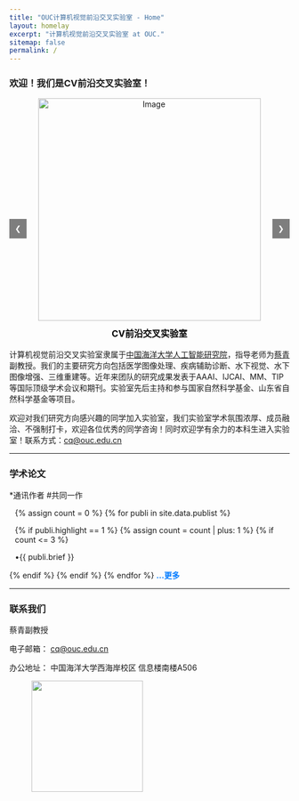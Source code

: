 ```yaml
---
title: "OUC计算机视觉前沿交叉实验室 - Home"
layout: homelay
excerpt: "计算机视觉前沿交叉实验室 at OUC."
sitemap: false
permalink: /
---
```


### 欢迎！我们是CV前沿交叉实验室！



 <div style="position: relative; text-align: center; margin: auto;">
<div style="text-align: center; margin: auto;">
  <img id="imageDisplay" src="{{ site.url }}{{ site.baseurl }}/images/homepageimg/image1.jpg" alt="Image" style=" height: 400px; object-fit: cover;">
   <!-- 图片标题 -->
  <h3 id="imageTitle" style="margin-top: 10px; font-size: 16px; font-weight: bold; color: black;">
    CV前沿交叉实验室
  </h3>
  
  <!-- 左右箭头按钮 -->
  <button onclick="changeImage(-1)" style="position: absolute; top: 50%; left: 0; background-color: rgba(0,0,0,0.5); color: white; border: none; padding: 10px;">
    &#10094;
  </button>
  <button onclick="changeImage(1)" style="position: absolute; top: 50%; right: 0;  background-color: rgba(0,0,0,0.5); color: white; border: none; padding: 10px;">
    &#10095;
  </button>
</div>
</div>
<script>
  let currentImage = 1;
  const totalImages = 6; // 假设总共有3张图片

  const titles = [
    "CV前沿交叉实验室",
    "学校图书馆前合影",
    "实验室聚餐合影",
    "8.20聚餐合影",
    "谭润清18大寿合影"，
    "中国海大100周年校庆合影"
  ];

  function changeImage(direction) {
    currentImage += direction;
    if (currentImage > totalImages) currentImage = 1;
    if (currentImage < 1) currentImage = totalImages;
    document.getElementById('imageDisplay').src = `{{ site.url }}{{ site.baseurl }}/images/homepageimg/image${currentImage}.jpg`;
    document.getElementById('imageTitle').innerText = titles[currentImage - 1];
  }
</script>

<!-- ![]({{ site.url }}{{ site.baseurl }}/images/lab_logo.jpg){: style="width: 230px; float: left;margin-right: 20px; border: 10px"} -->


计算机视觉前沿交叉实验室隶属于<a href="https://www.ai-ouc.cn/" class="off" target="_blank">中国海洋大学人工智能研究院</a>，指导老师为<a href="https://tocaiqing.github.io" class="off" target="_blank">蔡青</a>副教授。我们的主要研究方向包括医学图像处理、疾病辅助诊断、水下视觉、水下图像增强、三维重建等。近年来团队的研究成果发表于AAAI、IJCAI、MM、TIP等国际顶级学术会议和期刊。实验室先后主持和参与国家自然科学基金、山东省自然科学基金等项目。

欢迎对我们研究方向感兴趣的同学加入实验室，我们实验室学术氛围浓厚、成员融洽、不强制打卡，欢迎各位优秀的同学咨询！同时欢迎学有余力的本科生进入实验室！联系方式：cq@ouc.edu.cn 







---
### 学术论文
*通讯作者 #共同一作

<div style="margin-left:10px">

{% assign count = 0 %}
{% for publi in site.data.publist %}


{% if publi.highlight == 1 %}
{% assign count = count | plus: 1 %}
    {% if count <= 3 %}

<div class="row">
<div class="col-sm-12 clearfix">
 <div class="row">
  <p><a class="pub1" style="font-size: 14px; text-decoration: none;">&#8226;{{ publi.brief }}</a></p>
  
 </div>
</div>
</div>



</div>

{% endif %}
{% endif %}
{% endfor %}
<a href="{{ site.url }}{{ site.baseurl }}/publications" style="text-decoration: none; color: #007bff; font-weight: bold;">...更多</a>

---

<!-- 
### 成员
---

#### 导师
{% assign number_printed = 0 %}
{% for member in site.data.team_members %}

{% assign even_odd = number_printed | modulo: 2 %}
{% if member.group == 0 %}

{% if even_odd == 0 %}
<div class="row">
{% endif %}

<div class="col-sm-6 clearfix">
  <img src="{{ site.url }}{{ site.baseurl }}/images/teampic/{{ member.photo }}" class="img-responsive" width="25%" style="float: left" />
  <h4><a href="https://tocaiqing.github.io" class="off" target="_blank">{{ member.name }}</a></h4>
  <i>{{ member.info }}</i>
</div>

{% assign number_printed = number_printed | plus: 1 %}

{% if even_odd == 1 %}
</div>
{% endif %}

{% endif %}
{% endfor %}

{% assign even_odd = number_printed | modulo: 2 %}
{% if even_odd == 1 %}
</div>
{% endif %}

---

#### 24级研究生
{% assign number_printed = 0 %}
{% for member in site.data.team_members %}

{% assign even_odd = number_printed | modulo: 2 %}
{% if member.group == 2 %}

{% if even_odd == 0 %}
<div class="row">
{% endif %}

<div class="col-sm-6 clearfix">
  <img src="{{ site.url }}{{ site.baseurl }}/images/teampic/{{ member.photo }}" class="img-responsive" width="25%" style="float: left" />
  <h4>{{ member.name }}</h4>
  <i>{{ member.info }}</i>
</div>

{% assign number_printed = number_printed | plus: 1 %}

{% if even_odd == 1 %}
</div>
{% endif %}

{% endif %}
{% endfor %}

{% assign even_odd = number_printed | modulo: 2 %}
{% if even_odd == 1 %}
</div>
{% endif %}


#### 23级研究生
{% assign number_printed = 0 %}
{% for member in site.data.team_members %}

{% assign even_odd = number_printed | modulo: 2 %}
{% if member.group == 1 %}

{% if even_odd == 0 %}
<div class="row">
{% endif %}

<div class="col-sm-6 clearfix">
  <img src="{{ site.url }}{{ site.baseurl }}/images/teampic/{{ member.photo }}" class="img-responsive" width="25%" style="float: left" />
  <h4><a href="{{ member.url }}" class="off">{{ member.name }}</a></h4>
  <i>{{ member.info }}</i>
</div>

{% assign number_printed = number_printed | plus: 1 %}

{% if even_odd == 1 %}
</div>
{% endif %}

{% endif %}
{% endfor %}

{% assign even_odd = number_printed | modulo: 2 %}
{% if even_odd == 1 %}
</div>
{% endif %}
-->
<!-- 
### 合作
We work with closely with numerous collaborators, including the [State Lab](https://www.mstatelab.com/) and [Bender Lab](https://benderlab.ucsf.edu/lab-members) at UCSF, the [Devlin Lab](https://www.psychiatry.pitt.edu/about-us/our-people/faculty/bernie-j-devlin-phd) at UPMC, the [Roeder Lab](http://www.stat.cmu.edu/~roeder/) at Carnegie Mellon, the [Sestan Lab](http://medicine.yale.edu/lab/sestan/index.aspx), and the [Talkowski lab](http://talkowski.mgh.harvard.edu/) at Harvard.

### 加入我们
If you are interested in joining please go to the [recruitment](recruitment) page. -->

### 联系我们
蔡青副教授

电子邮箱： cq@ouc.edu.cn

办公地址： 中国海洋大学西海岸校区 信息楼南楼A506


<figure class="third">
<img src="{{ site.url }}{{ site.baseurl }}/images/logopic/xiaohui.png" style="width: 200px">	

<!-- <img src="{{ site.url }}{{ site.baseurl }}/images/logopic/Logo_SFARI.png" style="width: 200px">

<img src="{{ site.url }}{{ site.baseurl }}/images/logopic/Logo_ASF.jpeg" style="width: 200px"> <img src="{{ site.url }}{{ site.baseurl }}/images/logopic/Logo_BBRF.png" style="width: 200px">
</figure> -->






